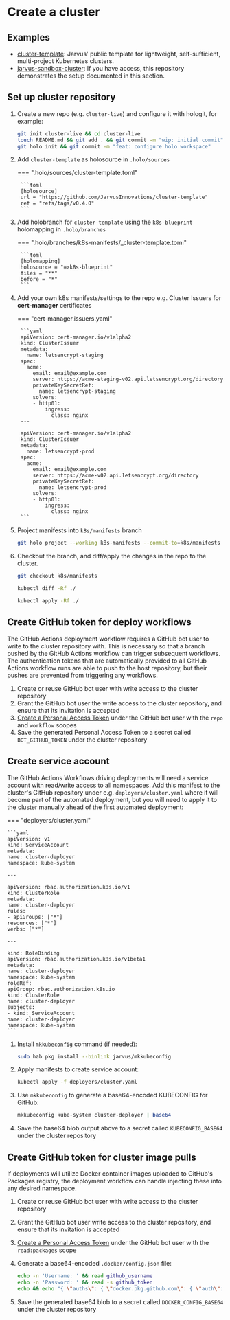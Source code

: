 # Create a cluster

## Examples

- [cluster-template](https://github.com/JarvusInnovations/cluster-template): Jarvus' public template for lightweight, self-sufficient, multi-project Kubernetes clusters.
- [jarvus-sandbox-cluster](https://github.com/JarvusInnovations/jarvus-sandbox-cluster): If you have access, this repository demonstrates the setup documented in this section.

## Set up cluster repository

1. Create a new repo (e.g. `cluster-live`) and configure it with hologit, for example:

    ```bash
    git init cluster-live && cd cluster-live
    touch README.md && git add . && git commit -m "wip: initial commit"
    git holo init && git commit -m "feat: configure holo workspace"
    ```

2. Add `cluster-template` as holosource in `.holo/sources`

    === ".holo/sources/cluster-template.toml"

        ```toml
        [holosource]
        url = "https://github.com/JarvusInnovations/cluster-template"
        ref = "refs/tags/v0.4.0"
        ```

3. Add holobranch for `cluster-template` using the `k8s-blueprint` holomapping in `.holo/branches`

    === ".holo/branches/k8s-manifests/_cluster-template.toml"

        ```toml
        [holomapping]
        holosource = "=>k8s-blueprint"
        files = "**"
        before = "*"
        ```

4. Add your own k8s manifests/settings to the repo e.g. Cluster Issuers for **cert-manager** certificates

    === "cert-manager.issuers.yaml"

        ```yaml
        apiVersion: cert-manager.io/v1alpha2
        kind: ClusterIssuer
        metadata:
          name: letsencrypt-staging
        spec:
          acme:
            email: email@example.com
            server: https://acme-staging-v02.api.letsencrypt.org/directory
            privateKeySecretRef:
              name: letsencrypt-staging
            solvers:
            - http01:
                ingress:
                  class: nginx
        ---

        apiVersion: cert-manager.io/v1alpha2
        kind: ClusterIssuer
        metadata:
          name: letsencrypt-prod
        spec:
          acme:
            email: email@example.com
            server: https://acme-v02.api.letsencrypt.org/directory
            privateKeySecretRef:
              name: letsencrypt-prod
            solvers:
            - http01:
                ingress:
                  class: nginx
        ```

5. Project manifests into `k8s/manifests` branch

    ```bash
    git holo project --working k8s-manifests --commit-to=k8s/manifests
    ```

6. Checkout the branch, and diff/apply the changes in the repo to the cluster.

    ```bash
    git checkout k8s/manifests

    kubectl diff -Rf ./

    kubectl apply -Rf ./
    ```

## Create GitHub token for deploy workflows

The GitHub Actions deployment workflow requires a GitHub bot user to write to the cluster repository with. This is necessary so that a branch pushed by the GitHub Actions workflow can trigger subsequent workflows. The authentication tokens that are automatically provided to all GitHub Actions workflow runs are able to push to the host repository, but their pushes are prevented from triggering any workflows.

1. Create or reuse GitHub bot user with write access to the cluster repository
2. Grant the GitHub bot user the write access to the cluster repository, and ensure that its invitation is accepted
3. [Create a Personal Access Token](https://docs.github.com/en/free-pro-team@latest/github/authenticating-to-github/creating-a-personal-access-token) under the GitHub bot user with the `repo` and `workflow` scopes
4. Save the generated Personal Access Token to a secret called `BOT_GITHUB_TOKEN` under the cluster repository

## Create service account

The GitHub Actions Workflows driving deployments will need a service account with read/write access to all namespaces. Add this manifest to the cluster's GitHub repository under e.g. `deployers/cluster.yaml` where it will become part of the automated deployment, but you will need to apply it to the cluster manually ahead of the first automated deployment:

=== "deployers/cluster.yaml"

    ```yaml
    apiVersion: v1
    kind: ServiceAccount
    metadata:
    name: cluster-deployer
    namespace: kube-system

    ---

    apiVersion: rbac.authorization.k8s.io/v1
    kind: ClusterRole
    metadata:
    name: cluster-deployer
    rules:
    - apiGroups: ["*"]
    resources: ["*"]
    verbs: ["*"]

    ---

    kind: RoleBinding
    apiVersion: rbac.authorization.k8s.io/v1beta1
    metadata:
    name: cluster-deployer
    namespace: kube-system
    roleRef:
    apiGroup: rbac.authorization.k8s.io
    kind: ClusterRole
    name: cluster-deployer
    subjects:
    - kind: ServiceAccount
    name: cluster-deployer
    namespace: kube-system
    ```

1. Install [`mkkubeconfig`](https://github.com/JarvusInnovations/mkkubeconfig) command (if needed):

    ```bash
    sudo hab pkg install --binlink jarvus/mkkubeconfig
    ```

2. Apply manifests to create service account:

    ```bash
    kubectl apply -f deployers/cluster.yaml
    ```

3. Use `mkkubeconfig` to generate a base64-encoded KUBECONFIG for GitHub:

    ```bash
    mkkubeconfig kube-system cluster-deployer | base64
    ```

4. Save the base64 blob output above to a secret called `KUBECONFIG_BASE64` under the cluster repository

## Create GitHub token for cluster image pulls

If deployments will utilize Docker container images uploaded to GitHub's Packages registry, the deployment workflow can handle injecting these into any desired namespace.

1. Create or reuse GitHub bot user with write access to the cluster repository
2. Grant the GitHub bot user write access to the cluster repository, and ensure that its invitation is accepted
3. [Create a Personal Access Token](https://docs.github.com/en/free-pro-team@latest/github/authenticating-to-github/creating-a-personal-access-token) under the GitHub bot user with the `read:packages` scope
4. Generate a base64-encoded `.docker/config.json` file:

    ```bash
    echo -n 'Username: ' && read github_username
    echo -n 'Password: ' && read -s github_token
    echo && echo "{ \"auths\": { \"docker.pkg.github.com\": { \"auth\": \"$(echo -n "${github_username}:${github_token}" | base64)\" }, \"ghcr.io\": { \"auth\": \"$(echo -n "${github_username}:${github_token}" | base64)\" } } }" | base64
    ```

5. Save the generated base64 blob to a secret called `DOCKER_CONFIG_BASE64` under the cluster repository
